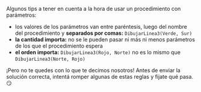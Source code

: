 Algunos tips a tener en cuenta a la hora de usar un procedimiento con parámetros:

- los valores de los parámetros van entre paréntesis, luego del nombre del procedimiento y **separados por comas:** `DibujarLinea3(Verde, Sur)`
- **la cantidad importa:** no se le pueden pasar ni más ni menos parámetros de los que el procedimiento espera
- **el orden importa:** `DibujarLinea3(Rojo, Norte)` no es lo mismo que `DibujarLinea3(Norte, Rojo)`

¡Pero no te quedes con lo que te decimos nosotros! Antes de enviar la solución correcta, intentá romper algunas de estas reglas y fijate qué pasa. :smirk: